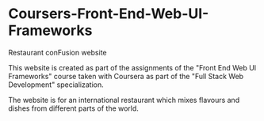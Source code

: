 # Coursers-Front-End-Web-UI-Frameworks
Restaurant conFusion website

This website is created as part of the assignments of the 
"Front End Web UI Frameworks" course taken with Coursera 
as part of the "Full Stack Web Development" specialization.

The website is for an international restaurant which mixes 
flavours and dishes from different parts of the world.

